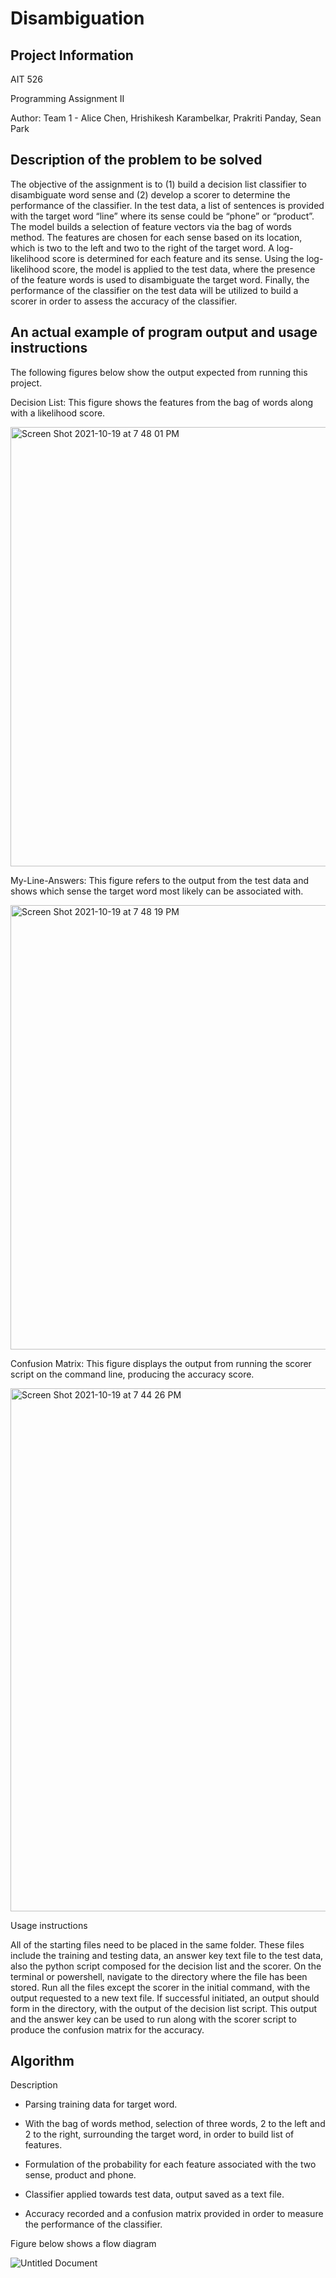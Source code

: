 # Disambiguation
## Project Information

AIT 526

Programming Assignment II

Author: Team 1 - Alice Chen, Hrishikesh Karambelkar, Prakriti Panday, Sean Park

## Description of the problem to be solved

The objective of the assignment is to (1) build a decision list classifier to disambiguate word sense and (2) develop a scorer to determine the performance of the classifier. In the test data, a list of sentences is provided with the target word “line” where its sense could be “phone” or “product”.  The model builds a selection of feature vectors via the bag of words method. The features are chosen for each sense based on its location, which is two to the left and two to the right of the target word. A log-likelihood score is determined for each feature and its sense. Using the log-likelihood score, the model is applied to the test data, where the presence of the feature words is used to disambiguate the target word. Finally, the performance of the classifier on the test data will be utilized to build a scorer in order to assess the accuracy of the classifier.  


## An actual example of program output and usage instructions

The following figures below show the output expected from running this project.  

Decision List: This figure shows the features from the bag of words along with a likelihood score.


<img width="703" alt="Screen Shot 2021-10-19 at 7 48 01 PM" src="https://user-images.githubusercontent.com/90986120/138005645-e789ad61-b065-4097-8478-7c74eca984f4.png">



My-Line-Answers: This figure refers to the output from the test data and shows which sense the target word most likely can be associated with.

<img width="711" alt="Screen Shot 2021-10-19 at 7 48 19 PM" src="https://user-images.githubusercontent.com/90986120/138005660-57c78361-17a8-4188-888e-8214b8f7c658.png">


Confusion Matrix: This figure displays the output from running the scorer script on the command line, producing the accuracy score.

<img width="837" alt="Screen Shot 2021-10-19 at 7 44 26 PM" src="https://user-images.githubusercontent.com/90986120/138005675-6c92b39c-cc9e-4edb-8c9d-c1c5a29126d8.png">


Usage instructions

All of the starting files need to be placed in the same folder. These files include the training and testing data, an answer key text file to the test data, also the python script composed for the decision list and the scorer. On the terminal or powershell, navigate to the directory where the file has been stored. Run all the files except the scorer in the initial command, with the output requested to a new text file. If successful initiated, an output should form in the directory, with the output of the decision list script. This output and the answer key can be used to run along with the scorer script to produce the confusion matrix for the accuracy. 

## Algorithm

Description

* Parsing training data for target word.

* With the bag of words method, selection of three words, 2 to the left and 2 to the right, surrounding the target word, in order to build list of features.

* Formulation of the probability for each feature associated with the two sense, product and phone. 

* Classifier applied towards test data, output saved as a text file. 

* Accuracy recorded and a confusion matrix provided in order to measure the performance of the classifier. 

Figure below shows a flow diagram




![Untitled Document](https://user-images.githubusercontent.com/90986120/138015263-3ab6dda6-c4e2-4616-be30-2453544b013e.png)

